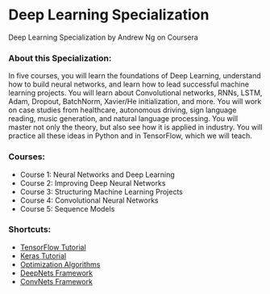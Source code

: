 # Deep Learning Specialization
Deep Learning Specialization by Andrew Ng on Coursera

### About this Specialization:
In five courses, you will learn the foundations of Deep Learning, understand how to build neural networks, and learn how to lead successful machine learning projects. You will learn about Convolutional networks, RNNs, LSTM, Adam, Dropout, BatchNorm, Xavier/He initialization, and more. You will work on case studies from healthcare, autonomous driving, sign language reading, music generation, and natural language processing. You will master not only the theory, but also see how it is applied in industry. You will practice all these ideas in Python and in TensorFlow, which we will teach.

### Courses:
* Course 1: Neural Networks and Deep Learning
* Course 2: Improving Deep Neural Networks
* Course 3: Structuring Machine Learning Projects
* Course 4: Convolutional Neural Networks
* Course 5: Sequence Models

### Shortcuts:
* <a href="https://github.com/xujiachang1024/Deep-Learning-Specialization/blob/master/%232%20Improving%20Deep%20Neural%20Networks/DNN_TensorFlow.ipynb">TensorFlow Tutorial</a>
* <a href="https://github.com/xujiachang1024/Deep-Learning-Specialization/blob/master/%234%20Convolutional%20Neural%20Networks/CNN_KerasTutorial.ipynb">Keras Tutorial</a>
* <a href="https://github.com/xujiachang1024/Deep-Learning-Specialization/blob/master/%234%20Convolutional%20Neural%20Networks/CNN_KerasTutorial.ipynb">Optimization Algorithms</a>
* <a href="https://github.com/xujiachang1024/Deep-Learning-Specialization/blob/master/%232%20Improving%20Deep%20Neural%20Networks/DNN_Optimization.ipynb">DeepNets Framework</a>
* <a href="https://github.com/xujiachang1024/Deep-Learning-Specialization/blob/master/%234%20Convolutional%20Neural%20Networks/CNN_Framework.ipynb">ConvNets Framework</a>
